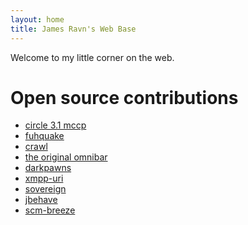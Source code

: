 ```yaml
---
layout: home
title: James Ravn's Web Base
---
```


Welcome to my little corner on the web.

Open source contributions
=========================

- [circle 3.1 mccp](/random/mccp/)
- [fuhquake](http://ezquake.sourceforge.net/docs/?rtc)
- [crawl](https://gitorious.org/crawl/crawl/commits)
- [the original omnibar](https://addons.mozilla.org/en-US/firefox/addon/autocomplete-manager/)
- [darkpawns](https://github.com/rparet/darkpawns)
- [xmpp-uri](https://github.com/jsravn/xmpp-uri)
- [sovereign](https://github.com/al3x/sovereign)
- [jbehave](http://jbehave.org/)
- [scm-breeze](https://github.com/ndbroadbent/scm_breeze)

